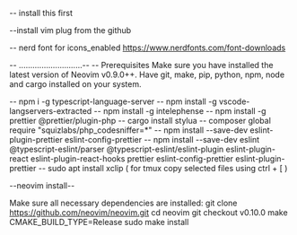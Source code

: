 -- install this first

--install vim plug from the github

-- nerd font for icons_enabled
https://www.nerdfonts.com/font-downloads

-- ............................--
-- Prerequisites
Make sure you have installed the latest version of Neovim v0.9.0++.
Have git, make, pip, python, npm, node and cargo installed on your system.

-- npm i -g typescript-language-server
-- npm install -g vscode-langservers-extracted
-- npm install -g intelephense
-- npm install -g prettier @prettier/plugin-php
-- cargo install stylua
-- composer global require "squizlabs/php_codesniffer=\*"
-- npm install --save-dev eslint-plugin-prettier eslint-config-prettier
-- npm install --save-dev eslint @typescript-eslint/parser @typescript-eslint/eslint-plugin eslint-plugin-react eslint-plugin-react-hooks prettier eslint-config-prettier eslint-plugin-prettier
-- sudo apt install xclip ( for tmux copy selected files using ctrl + [ )

--neovim install--

Make sure all necessary dependencies are installed:
git clone https://github.com/neovim/neovim.git
cd neovim
git checkout v0.10.0
make CMAKE_BUILD_TYPE=Release
sudo make install
